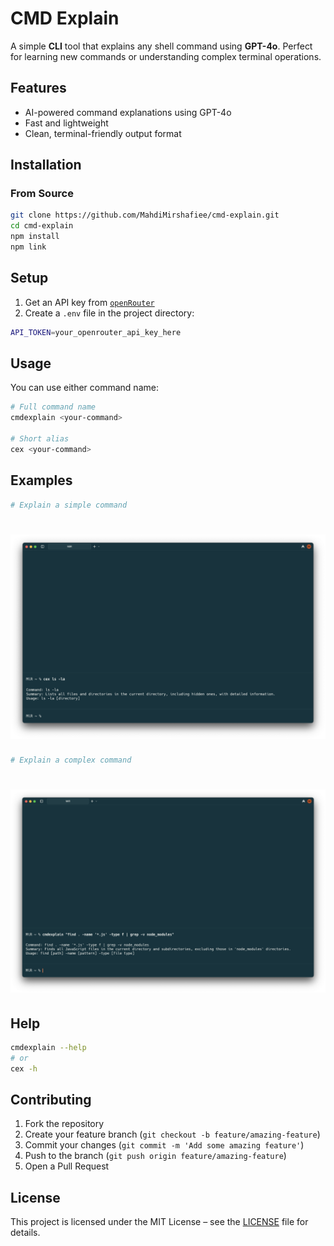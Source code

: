 # CMD Explain

A simple **CLI** tool that explains any shell command using **GPT-4o**.
Perfect for learning new commands or understanding complex terminal operations.

## Features

-  AI-powered command explanations using GPT-4o
-  Fast and lightweight
-  Clean, terminal-friendly output format

## Installation

### From Source

```bash
git clone https://github.com/MahdiMirshafiee/cmd-explain.git
cd cmd-explain
npm install
npm link
```

## Setup

1. Get an API key from [`openRouter`](https://openrouter.ai/)
2. Create a `.env` file in the project directory:
```bash
API_TOKEN=your_openrouter_api_key_here
```
## Usage

You can use either command name:
```bash
# Full command name
cmdexplain <your-command>

# Short alias
cex <your-command>
```
## Examples
```bash
# Explain a simple command
```
# ![Screenshot](./assets/photos/simple.png)

```bash
# Explain a complex command
```
# ![Screenshot](./assets/photos/complex.png)

## Help
```bash
cmdexplain --help
# or
cex -h
```
## Contributing
1. Fork the repository
2. Create your feature branch (`git checkout -b feature/amazing-feature`)
3. Commit your changes (`git commit -m 'Add some amazing feature'`)
4. Push to the branch (`git push origin feature/amazing-feature`)
5. Open a Pull Request

## License
This project is licensed under the MIT License – see the [LICENSE](./LICENSE) file for details.
